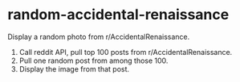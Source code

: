 # random-accidental-renaissance

Display a random photo from r/AccidentalRenaissance.

1. Call reddit API, pull top 100 posts from r/AccidentalRenaissance.
2. Pull one random post from among those 100.
3. Display the image from that post.

